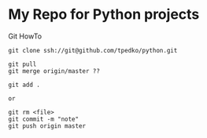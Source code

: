 # My Repo for Python projects

Git HowTo

```
git clone ssh://git@github.com/tpedko/python.git

git pull
git merge origin/master ??

git add . 

or  

git rm <file>
git commit -m "note"
git push origin master

```
